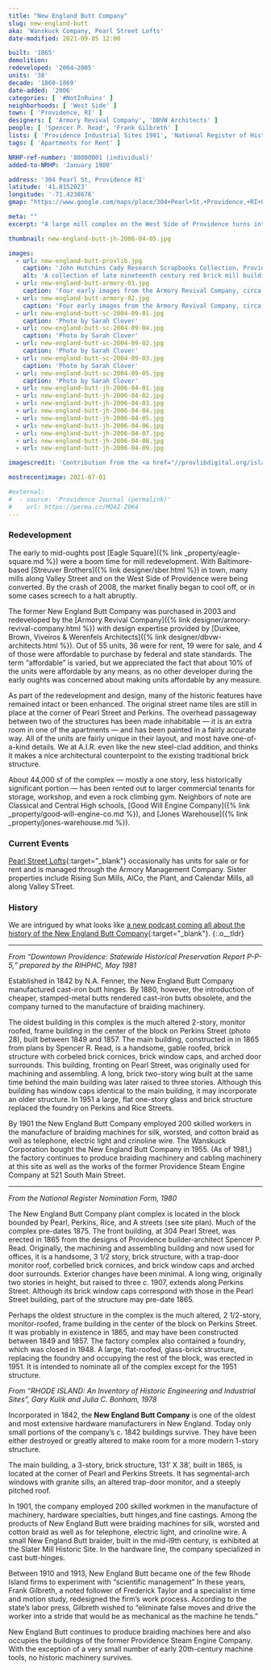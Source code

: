 ```yaml
---
title: "New England Butt Company"
slug: new-england-butt
aka: 'Wanskuck Company, Pearl Street Lofts'
date-modified: 2021-09-05 12:00

built: '1865'
demolition:
redeveloped: '2004–2005'
units: '38'
decade: '1860-1869'
date-added: '2006'
categories: [ '#NotInRuins' ]
neighborhoods: [ 'West Side' ]
town: [ 'Providence, RI' ]
designers: [ 'Armory Revival Company', 'DBVW Architects' ]
people: [ 'Spencer P. Read', 'Frank Gilbreth' ]
lists: [ 'Providence Industrial Sites 1981', 'National Register of Historic Places', 'Inventory of Historic Engineering & Industrial Sites 1978' ]
tags: [ 'Apartments for Rent' ]

NRHP-ref-number: '80000001 (individual)'
added-to-NRHP: 'January 1980'

address: '304 Pearl St, Providence RI'
latitude: '41.8152023'
longitude: '-71.4238676'
gmap: "https://www.google.com/maps/place/304+Pearl+St,+Providence,+RI+02907/@41.8152023,-71.4238676,17z/data=!3m1!4b1!4m5!3m4!1s0x89e445713ce7d165:0xde7e593c54e553ee!8m2!3d41.8151983!4d-71.4216789"

meta: ""
excerpt: "A large mill complex on the West Side of Providence turns into residential lofts at the beginning of the boom"

thumbnail: new-england-butt-jh-2006-04-05.jpg

images:
  - url: new-england-butt-provlib.jpg
    caption: 'John Hutchins Cady Research Scrapbooks Collection, Providence Public Library'
    alt: 'A collection of late nineteenth century red brick mill buildings. The oldest of the bunch is a four story gable with monitor roof structure connected via 2nd story footbridge to a pier and spandrel flat roof building with large rectangular windows'
  - url: new-england-butt-armory-01.jpg
    caption: 'Four early images from the Armory Revival Company, circa 2002'
  - url: new-england-butt-armory-02.jpg
    caption: 'Four early images from the Armory Revival Company, circa 2002'
  - url: new-england-butt-sc-2004-09-01.jpg
    caption: 'Photo by Sarah Clover'
  - url: new-england-butt-sc-2004-09-04.jpg
    caption: 'Photo by Sarah Clover'
  - url: new-england-butt-sc-2004-09-02.jpg
    caption: 'Photo by Sarah Clover'
  - url: new-england-butt-sc-2004-09-03.jpg
    caption: 'Photo by Sarah Clover'
  - url: new-england-butt-sc-2004-09-05.jpg
    caption: 'Photo by Sarah Clover'
  - url: new-england-butt-jh-2006-04-01.jpg
  - url: new-england-butt-jh-2006-04-02.jpg
  - url: new-england-butt-jh-2006-04-03.jpg
  - url: new-england-butt-jh-2006-04-04.jpg
  - url: new-england-butt-jh-2006-04-05.jpg
  - url: new-england-butt-jh-2006-04-06.jpg
  - url: new-england-butt-jh-2006-04-07.jpg
  - url: new-england-butt-jh-2006-04-08.jpg
  - url: new-england-butt-jh-2006-04-09.jpg

imagescredit: 'Contribution from the <a href="//provlibdigital.org/islandora/object/islandora%3A5054" target="_blank">John Hutchins Cady Research Scrapbooks Collection</a> and Sarah Clover'

mostrecentimage: 2021-07-01

#external:
#  - source: 'Providence Journal (permalink)'
#    url: https://perma.cc/MQ4Z-Z9K4
---
```


### Redevelopment

The early to mid-oughts post [Eagle Square]({% link _property/eagle-square.md %}) were a boom time for mill redevelopment. With Baltimore-based [Streuver Brothers]({% link designer/sber.html %}) in town, many mills along Valley Street and on the West Side of Providence were being converted. By the crash of 2008, the market finally began to cool off, or in some cases screech to a halt abruptly. 

The former New England Butt Company was purchased in 2003 and redeveloped by the [Armory Revival Company]({% link designer/armory-revival-company.html %}) with design expertise provided by [Durkee, Brown, Viveiros & Werenfels Architects]({% link designer/dbvw-architects.html %}). Out of 55 units, 36 were for rent, 19 were for sale, and 4 of those were affordable to purchase by federal and state standards. The term “affordable” is varied, but we appreciated the fact that about 10% of the units were affordable by any means, as no other developer during the early oughts was concerned about making units affordable by any measure.

As part of the redevelopment and design, many of the historic features have remained intact or been enhanced. The original street name tiles are still in place at the corner of Pearl Street and Perkins. The overhead passageway between two of the structures has been made inhabitable — it is an extra room in one of the apartments — and has been painted in a fairly accurate way. All of the units are fairly unique in their layout, and most have one-of-a-kind details. We at <span class="abbr">A.I.R.</span> even like the new steel-clad addition, and thinks it makes a nice architectural counterpoint to the existing traditional brick structure.

About 44,000 sf of the complex — mostly a one story, less historically significant portion — has been rented out to larger commercial tenants for storage, workshop, and even a rock climbing gym. Neighbors of note are Classical and Central High schools, [Good Will Engine Company]({% link _property/good-will-engine-co.md %}), and [Jones Warehouse]({% link _property/jones-warehouse.md %}).


### Current Events

[Pearl Street Lofts](http://armorymanagement.com/pearl-street-lofts/){:target="_blank"} occasionally has units for sale or for rent and is managed through the Armory Management Company. Sister properties include Rising Sun Mills, AlCo, the Plant, and Calendar Mills, all along Valley STreet.


### History

We are intrigued by what looks like [a new podcast coming all about the history of the New England Butt Company](http://www.nebuttco.com){:target="_blank"}.
{:.o__tldr}

***

_From “Downtown Providence: Statewide Historical Preservation Report P-P-5,” prepared by the RIHPHC, May 1981_

Established in 1842 by N.A. Fenner, the New England Butt Company manufactured cast-iron butt hinges. By 1880, however, the introduction of cheaper, stamped-metal butts rendered cast-iron butts obsolete, and the company turned to the manufacture of braiding machinery.

The oldest building in this complex is the much altered 2-story, monitor roofed, frame building in the center of the block on Perkins Street (photo 28), built between 1849 and 1857. The main building, constructed in in 1865 from plans by Spencer R. Read, is a handsome, gable roofed, brick structure with corbeled brick cornices, brick window caps, and arched door surrounds. This building, fronting on Pearl Street, was originally used for machining and assembling. A long, brick two-story wing built at the same time behind the main building was later raised to three stories. Although this building has window caps identical to the main building, it may incorporate an older structure. In 1951 a large, flat one-story glass and brick structure replaced the foundry on Perkins and Rice Streets.

By 1901 the New England Butt Company employed 200 skilled workers in the manufacture of braiding machines for silk, worsted, and cotton braid as well as telephone, electric light and crinoline wire. The Wanskuck Corporation bought the New England Butt Company in 1955. (As of 1981,) the factory continues to produce braiding machinery and cabling machinery at this site as well as the works of the former Providence Steam Engine Company at 521 South Main Street.

***

_From the National Register Nomination Form, 1980_

The New England Butt Company plant complex is located in the block bounded by Pearl, Perkins, Rice, and A streets (see site plan). Much of the complex pre-dates 1875. The front building, at 304 Pearl Street, was erected in 1865 from the designs of Providence builder-architect Spencer P. Read. Originally, the machining and assembling building and now used for offices, it is a handsome, 3 1/2 story, brick structure, with a trap-door monitor roof, corbelled brick cornices, and brick window caps and arched door surrounds. Exterior changes have been minimal. A long wing, originally two stories in height, but raised to three c. 1907, extends along Perkins Street. Although its brick window caps correspond with those in the Pearl Street building, part of the structure may pre-date 1865. 

Perhaps the oldest structure in the complex is the much altered, 2 1/2-story, monitor-roofed, frame building in the center of the block on Perkins Street. It was probably in existence in 1865, and may have been constructed between 1849 and 1857. The factory complex also contained a foundry, which was closed in 1948. A large, flat-roofed, glass-brick structure, replacing the foundry and occupying the rest of the block, was erected in 1951. It is intended to nominate all of the complex except for the 1951 structure.


_From “RHODE ISLAND: An Inventory of Historic Engineering and Industrial Sites”, Gary Kulik and Julia C. Bonham, 1978_

Incorporated in 1842, the **New England Butt Company** is one of the oldest and most extensive hardware manufacturers in New England. Today only small portions of the company’s c. 1842 buildings survive. They have been either destroyed or greatly altered to make room for a more modern 1-story structure. 

The main building, a 3-story, brick structure, 131’ X 38’, built in 1865, is located at the corner of Pearl and Perkins Streets. It has segmental-arch windows with granite sills, an altered trap-door monitor, and a steeply pitched roof.

In 1901, the company employed 200 skilled workmen in the manufacture of machinery, hardware specialties, butt hinges,and fine castings. Among the products of New England Butt were braiding machines for silk, worsted and cotton braid as well as for telephone, electric light, and crinoline wire. A small New England Butt braider, built in the mid-l9th century, is exhibited at the Slater Mill Historic Site. In the hardware line, the company specialized in cast butt-hinges. 

Between 1910 and 1913, New England Butt became one of the few Rhode Island firms to experiment with “scientific management” In these years, Frank Gilbreth, a noted follower of Frederick Taylor and a specialist in time and motion study, redesigned the firm’s work process. According to the state’s labor press, Gilbreth wished to “eliminate false moves and drive the worker into a stride that would be as mechanical as the machine he tends.” 

New England Butt continues to produce braiding machines here and also occupies the buildings of the former Providence Steam Engine Company. With the exception of a very small number of early 20th-century machine tools, no historic machinery survives.
